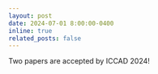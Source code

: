 ```yaml
---
layout: post
date: 2024-07-01 8:00:00-0400
inline: true
related_posts: false
---
```


Two papers are accepted by ICCAD 2024!
